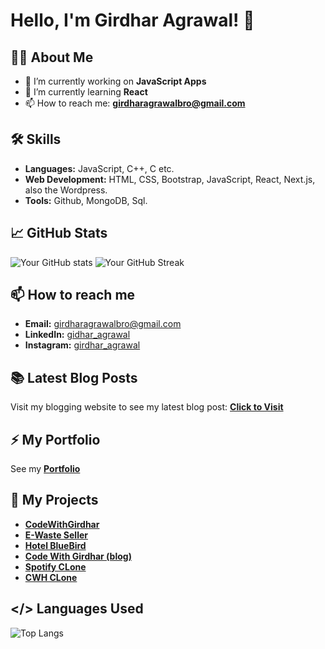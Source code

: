 # Hello, I'm Girdhar Agrawal! 👋

## 👨‍💻 About Me

- 🔭 I’m currently working on **JavaScript Apps**
- 🌱 I’m currently learning **React**
- 📫 How to reach me: **girdharagrawalbro@gmail.com**

## 🛠 Skills

- **Languages:** JavaScript, C++, C etc.
- **Web Development:** HTML, CSS, Bootstrap, JavaScript, React, Next.js, also the Wordpress.
- **Tools:** Github, MongoDB, Sql.

## 📈 GitHub Stats

![Your GitHub stats](https://github-readme-stats.vercel.app/api?username=yourusername&show_icons=true&theme=radical)
![Your GitHub Streak](https://github-readme-streak-stats.herokuapp.com/?user=yourusername&theme=radical)

## 📫 How to reach me

- **Email:** girdharagrawalbro@gmail.com
- **LinkedIn:** [gidhar_agrawal](https://www.linkedin.com/in/girdhar-agrawal-124346220)
- **Instagram:** [girdhar_agrawal](https://www.instagram.com/girdhar_agrawal/) 

## 📚 Latest Blog Posts
Visit my blogging website to see my latest blog post: **[Click to Visit](https://codewithgirdhar.great-site.net)**

## ⚡ My Portfolio 
See my **[Portfolio](https://girdharagrawal.great-site.net)**

##  🔭 My Projects
- **[CodeWithGirdhar](https://codewithgirdhar.great-site.net)**
- **[E-Waste Seller](http://e-waste.great-site.net/)**
- **[Hotel BlueBird](http://hotelbluebird.great-site.net/?i=1)**
- **[Code With Girdhar (blog)](http://girdharpersonalblog.great-site.net/?i=1)**
- **[Spotify CLone](http://spotify-girdhar.great-site.net/?i=1)**
- **[CWH CLone](https://codewithgirdhar.netlify.app/)**

## </> Languages Used
 ![Top Langs](https://github-readme-stats.vercel.app/api/top-langs/?username=yourusername&layout=compact&theme=radical)


